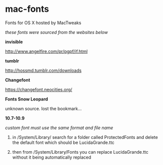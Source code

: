 # mac-fonts
Fonts for OS X hosted by MacTweaks


*these fonts were sourced from the websites below*

**invisible**

http://www.angelfire.com/pr/pgpf/if.html

**tumblr**

http://hossmd.tumblr.com/downloads

**Changefont**

https://changefont.neocities.org/

**Fonts Snow Leopard**

unknown source. lost the bookmark...


**10.7-10.9**

*custom font must use the same format and file name*

1. in /System/Library/ search for a folder called ProtectedFonts and delete the default font which should be LucidaGrande.ttc 

2. then from /System/Library/Fonts you can replace LucidaGrande.ttc without it being automatically replaced
